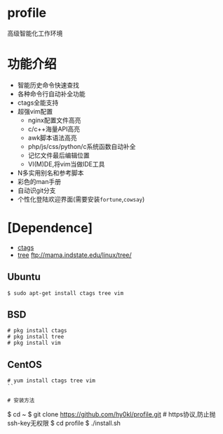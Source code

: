 profile
=======

高级智能化工作环境

# 功能介绍

- 智能历史命令快速查找
- 各种命令行自动补全功能
- ctags全能支持
- 超强vim配置
  - nginx配置文件高亮
  - c/c++海量API高亮
  - awk脚本语法高亮
  - php/js/css/python/c系统函数自动补全
  - 记忆文件最后编辑位置
  - VI(M)DE,将vim当做IDE工具
- N多实用别名和参考脚本
- 彩色的man手册
- 自动识git分支
- 个性化登陆欢迎界面(需要安装`fortune`,`cowsay`)

# [Dependence]

* [ctags](http://ctags.sourceforge.net/)
* [tree](ftp://mama.indstate.edu/linux/tree/) ftp://mama.indstate.edu/linux/tree/

## Ubuntu

```
$ sudo apt-get install ctags tree vim
```

## BSD

```
# pkg install ctags
# pkg install tree
# pkg install vim
```

## CentOS

```
# yum install ctags tree vim
``

# 安装方法

```
$ cd ~
$ git clone https://github.com/hy0kl/profile.git    # https协议,防止抛ssh-key无权限
$ cd profile
$ ./install.sh
```

